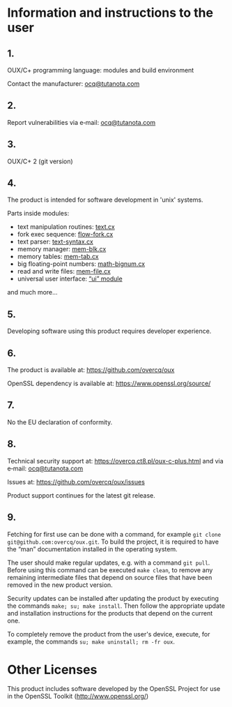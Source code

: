 # Information and instructions to the user

## 1.

OUX/C+ programming language: modules and build environment

Contact the manufacturer: ocq@tutanota.com

## 2.

Report vulnerabilities via e‐mail: ocq@tutanota.com

## 3.

OUX/C+ 2 (git version)

## 4.

The product is intended for software development in 'unix' systems.

Parts inside modules:

* text manipulation routines: [text.cx](https://github.com/overcq/oux/tree/main/module/base/text.cx)
* fork exec sequence: [flow-fork.cx](https://github.com/overcq/oux/tree/main/module/base/flow-fork.cx)
* text parser: [text-syntax.cx](https://github.com/overcq/oux/blob/main/module/base/text-syntax.cx)
* memory manager: [mem-blk.cx](https://github.com/overcq/oux/tree/main/module/base/mem-blk.cx)
* memory tables: [mem-tab.cx](https://github.com/overcq/oux/tree/main/module/base/mem-tab.cx)
* big floating-point numbers: [math-bignum.cx](https://github.com/overcq/oux/tree/main/module/base/math-bignum.cx)
* read and write files: [mem-file.cx](https://github.com/overcq/oux/tree/main/module/base/mem-file.cx)
* universal user interface: [“ui” module](https://github.com/overcq/oux/tree/main/module/ui)

and much more...

## 5.

Developing software using this product requires developer experience.

## 6.

The product is available at: https://github.com/overcq/oux

OpenSSL dependency is available at: https://www.openssl.org/source/

## 7.

No the EU declaration of conformity.

## 8.

Technical security support at: https://overcq.ct8.pl/oux-c-plus.html and via e‐mail: ocq@tutanota.com

Issues at: https://github.com/overcq/oux/issues

Product support continues for the latest git release.

## 9.

Fetching for first use can be done with a command, for example `git clone git@github.com:overcq/oux.git`.
To build the project, it is required to have the “man” documentation installed in the operating system.

The user should make regular updates, e.g. with a command `git pull`.
Before using this command can be executed `make clean`, to remove any remaining intermediate files that depend on source files that have been removed in the new product version.

Security updates can be installed after updating the product by executing the commands `make; su; make install`. Then follow the appropriate update and installation instructions for the products that depend on the current one.

To completely remove the product from the user's device, execute, for example, the commands `su; make uninstall; rm -fr oux`.

# Other Licenses

This product includes software developed by the OpenSSL Project for use in the OpenSSL Toolkit (http://www.openssl.org/)
